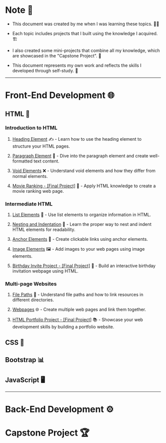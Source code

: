 # Note 📝

- This document was created by me when I was learning these topics. 👨‍💻

- Each topic includes projects that I built using the knowledge I acquired. 🏗️

- I also created some mini-projects that combine all my knowledge, which are showcased in the "Capstone Project". 🚀

- This document represents my own work and reflects the skills I developed through self-study. 💪

---

# Front-End Development 🌐

## HTML 📄

### Introduction to HTML

1. [Heading Element](./The%20Complete%202023%20Web%20Development%20Bootcamp/%231%20-%20Front%20end%20Web%20Development/%231%20-%20HTML/1%20-%20Introduction-to-HTML/2.1%20Heading%20Element/index.html) ✍️ - Learn how to use the heading element to structure your HTML pages.

2. [Paragraph Element](./The%20Complete%202023%20Web%20Development%20Bootcamp/%231%20-%20Front%20end%20Web%20Development/%231%20-%20HTML/1%20-%20Introduction-to-HTML/2.2%20Paragraph%20Element/index.html) 📃 - Dive into the paragraph element and create well-formatted text content.

3. [Void Elements](./The%20Complete%202023%20Web%20Development%20Bootcamp/%231%20-%20Front%20end%20Web%20Development/%231%20-%20HTML/1%20-%20Introduction-to-HTML/2.3%20Void%20Elements/index.html) ❌ - Understand void elements and how they differ from normal elements.

4. [Movie Ranking - [Final Project]](./The%20Complete%202023%20Web%20Development%20Bootcamp/%231%20-%20Front%20end%20Web%20Development/%231%20-%20HTML/1%20-%20Introduction-to-HTML/2.4%20Movie%20Ranking%20Project/index.html) 🎥 - Apply HTML knowledge to create a movie ranking web page.

### Intermediate HTML

1. [List Elements](./The%20Complete%202023%20Web%20Development%20Bootcamp/%231%20-%20Front%20end%20Web%20Development/%231%20-%20HTML/2%20-%20Intermediate%20HTML/3.0%20List%20Elements/index.html) 📜 - Use list elements to organize information in HTML.

2. [Nesting and Indentation](./The%20Complete%202023%20Web%20Development%20Bootcamp/%231%20-%20Front%20end%20Web%20Development/%231%20-%20HTML/2%20-%20Intermediate%20HTML/3.1%20Nesting%20and%20Indentation/index.html) 🐣 - Learn the proper way to nest and indent HTML elements for readability.

3. [Anchor Elements](./The%20Complete%202023%20Web%20Development%20Bootcamp/%231%20-%20Front%20end%20Web%20Development/%231%20-%20HTML/2%20-%20Intermediate%20HTML/3.2%20Anchor%20Elements/index.html) 🔗 - Create clickable links using anchor elements.

4. [Image Elements](./The%20Complete%202023%20Web%20Development%20Bootcamp/%231%20-%20Front%20end%20Web%20Development/%231%20-%20HTML/2%20-%20Intermediate%20HTML/3.3%20Image%20Elements/index.html) 🖼️ - Add images to your web pages using image elements.

5. [Birthday Invite Project - [Final Project]](./The%20Complete%202023%20Web%20Development%20Bootcamp/%231%20-%20Front%20end%20Web%20Development/%231%20-%20HTML/2%20-%20Intermediate%20HTML/3.4%20Birthday%20Invite%20Project/index.html) 🎂 - Build an interactive birthday invitation webpage using HTML.

### Multi-page Websites

1. [File Paths](./The%20Complete%202023%20Web%20Development%20Bootcamp/%231%20-%20Front%20end%20Web%20Development/%231%20-%20HTML/3%20-%20MultiPage%20Websites/4.0%20File%20Paths/Folder0/index.html) 📁 - Understand file paths and how to link resources in different directories.

2. [Webpages](./The%20Complete%202023%20Web%20Development%20Bootcamp/%231%20-%20Front%20end%20Web%20Development/%231%20-%20HTML/3%20-%20MultiPage%20Websites/4.1%20Webpages/index.html) 🌐 - Create multiple web pages and link them together.

3. [HTML Portfolio Project - [Final Project]](./The%20Complete%202023%20Web%20Development%20Bootcamp/%231%20-%20Front%20end%20Web%20Development/%231%20-%20HTML/3%20-%20MultiPage%20Websites/4.3%20HTML%20Portfolio%20Project/index.html) 📚 - Showcase your web development skills by building a portfolio website.

## CSS 🎨

## Bootstrap 📊

## JavaScript 🖥️

---

# Back-End Development ⚙️

# Capstone Project 🏆
